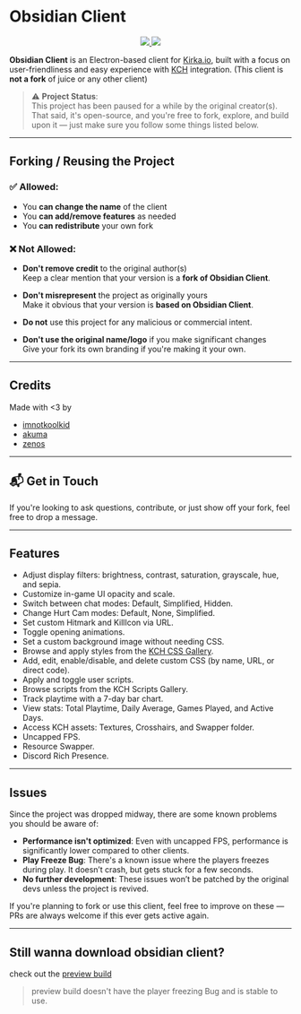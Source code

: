 # Obsidian Client

<p align="center">
  <a href="https://discord.gg/KmRzbNPWfQ">
    <img src="https://img.shields.io/badge/Join-Discord-5661F5?style=for-the-badge&logo=discord&logoColor=white" />
  </a>

  <a href="https://obsidianclient.pages.dev/">
    <img src="https://img.shields.io/badge/Visit-Website-black?style=for-the-badge&logo=Google-Chrome&logoColor=white" />
  </a>
</p>

**Obsidian Client** is an Electron-based client for [Kirka.io](https://kirka.io), built with a focus on user-friendliness and easy experience with [KCH](https://kirkacommunityhub.netlify.app/) integration. (This client is **not a fork** of juice or any other client)

> ⚠️ **Project Status**:  
> This project has been paused for a while by the original creator(s). That said, it's open-source, and you're free to fork, explore, and build upon it — just make sure you follow some things listed below.

---

## Forking / Reusing the Project 

### ✅ Allowed:

- You **can change the name** of the client  
- You **can add/remove features** as needed  
- You **can redistribute** your own fork  

### ❌ Not Allowed:

- **Don't remove credit** to the original author(s)  
  Keep a clear mention that your version is a **fork of Obsidian Client**.

- **Don't misrepresent** the project as originally yours  
  Make it obvious that your version is **based on Obsidian Client**.

- **Do not** use this project for any malicious or commercial intent.

- **Don't use the original name/logo** if you make significant changes  
  Give your fork its own branding if you're making it your own.

---

##  Credits

Made with <3 by  
- [imnotkoolkid](https://github.com/imnotkoolkid)  
- [akuma](https://github.com/KirkaMiddleMenScripts)  
- [zenos](https://github.com/Dev-Zenos)

---

## 📬 Get in Touch

If you're looking to ask questions, contribute, or just show off your fork, feel free to drop a message.

---

## Features

- Adjust display filters: brightness, contrast, saturation, grayscale, hue, and sepia.
- Customize in-game UI opacity and scale.
- Switch between chat modes: Default, Simplified, Hidden.
- Change Hurt Cam modes: Default, None, Simplified.
- Set custom Hitmark and KillIcon via URL.
- Toggle opening animations.
- Set a custom background image without needing CSS.
- Browse and apply styles from the [KCH CSS Gallery](https://kirkacommunityhub.netlify.app/css).
- Add, edit, enable/disable, and delete custom CSS (by name, URL, or direct code).
- Apply and toggle user scripts.
- Browse scripts from the KCH Scripts Gallery.
- Track playtime with a 7-day bar chart.
- View stats: Total Playtime, Daily Average, Games Played, and Active Days.
- Access KCH assets: Textures, Crosshairs, and Swapper folder.
- Uncapped FPS.
- Resource Swapper.
- Discord Rich Presence.

---

## Issues

Since the project was dropped midway, there are some known problems you should be aware of:

-  **Performance isn't optimized**: Even with uncapped FPS, performance is significantly lower compared to other clients.
-  **Play Freeze Bug**: There's a known issue where the players freezes during play. It doesn’t crash, but gets stuck for a few seconds.
-  **No further development**: These issues won’t be patched by the original devs unless the project is revived.

If you're planning to fork or use this client, feel free to improve on these — PRs are always welcome if this ever gets active again.

---
## Still wanna download obsidian client?

check out the [preview build](https://github.com/imnotkoolkid/OBSIDIAN-CLIENT-preview?tab=readme-ov-file#obsidian-client--preview-build)
> preview build doesn't have the player freezing Bug and is stable to use.
